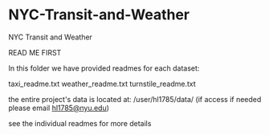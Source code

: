 # NYC-Transit-and-Weather
NYC Transit and Weather

READ ME FIRST

In this folder we have provided readmes for each dataset:

taxi_readme.txt
weather_readme.txt
turnstile_readme.txt

the entire project's data is located at: /user/hl1785/data/
(if access if needed please email hl1785@nyu.edu)

see the individual readmes for more details
